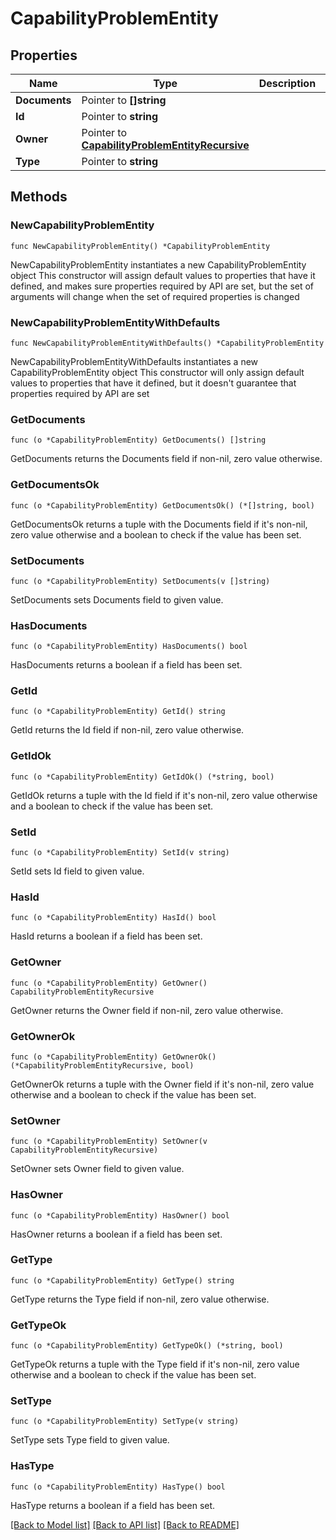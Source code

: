 # CapabilityProblemEntity

## Properties

Name | Type | Description | Notes
------------ | ------------- | ------------- | -------------
**Documents** | Pointer to **[]string** |  | [optional] 
**Id** | Pointer to **string** |  | [optional] 
**Owner** | Pointer to [**CapabilityProblemEntityRecursive**](CapabilityProblemEntityRecursive.md) |  | [optional] 
**Type** | Pointer to **string** |  | [optional] 

## Methods

### NewCapabilityProblemEntity

`func NewCapabilityProblemEntity() *CapabilityProblemEntity`

NewCapabilityProblemEntity instantiates a new CapabilityProblemEntity object
This constructor will assign default values to properties that have it defined,
and makes sure properties required by API are set, but the set of arguments
will change when the set of required properties is changed

### NewCapabilityProblemEntityWithDefaults

`func NewCapabilityProblemEntityWithDefaults() *CapabilityProblemEntity`

NewCapabilityProblemEntityWithDefaults instantiates a new CapabilityProblemEntity object
This constructor will only assign default values to properties that have it defined,
but it doesn't guarantee that properties required by API are set

### GetDocuments

`func (o *CapabilityProblemEntity) GetDocuments() []string`

GetDocuments returns the Documents field if non-nil, zero value otherwise.

### GetDocumentsOk

`func (o *CapabilityProblemEntity) GetDocumentsOk() (*[]string, bool)`

GetDocumentsOk returns a tuple with the Documents field if it's non-nil, zero value otherwise
and a boolean to check if the value has been set.

### SetDocuments

`func (o *CapabilityProblemEntity) SetDocuments(v []string)`

SetDocuments sets Documents field to given value.

### HasDocuments

`func (o *CapabilityProblemEntity) HasDocuments() bool`

HasDocuments returns a boolean if a field has been set.

### GetId

`func (o *CapabilityProblemEntity) GetId() string`

GetId returns the Id field if non-nil, zero value otherwise.

### GetIdOk

`func (o *CapabilityProblemEntity) GetIdOk() (*string, bool)`

GetIdOk returns a tuple with the Id field if it's non-nil, zero value otherwise
and a boolean to check if the value has been set.

### SetId

`func (o *CapabilityProblemEntity) SetId(v string)`

SetId sets Id field to given value.

### HasId

`func (o *CapabilityProblemEntity) HasId() bool`

HasId returns a boolean if a field has been set.

### GetOwner

`func (o *CapabilityProblemEntity) GetOwner() CapabilityProblemEntityRecursive`

GetOwner returns the Owner field if non-nil, zero value otherwise.

### GetOwnerOk

`func (o *CapabilityProblemEntity) GetOwnerOk() (*CapabilityProblemEntityRecursive, bool)`

GetOwnerOk returns a tuple with the Owner field if it's non-nil, zero value otherwise
and a boolean to check if the value has been set.

### SetOwner

`func (o *CapabilityProblemEntity) SetOwner(v CapabilityProblemEntityRecursive)`

SetOwner sets Owner field to given value.

### HasOwner

`func (o *CapabilityProblemEntity) HasOwner() bool`

HasOwner returns a boolean if a field has been set.

### GetType

`func (o *CapabilityProblemEntity) GetType() string`

GetType returns the Type field if non-nil, zero value otherwise.

### GetTypeOk

`func (o *CapabilityProblemEntity) GetTypeOk() (*string, bool)`

GetTypeOk returns a tuple with the Type field if it's non-nil, zero value otherwise
and a boolean to check if the value has been set.

### SetType

`func (o *CapabilityProblemEntity) SetType(v string)`

SetType sets Type field to given value.

### HasType

`func (o *CapabilityProblemEntity) HasType() bool`

HasType returns a boolean if a field has been set.


[[Back to Model list]](../README.md#documentation-for-models) [[Back to API list]](../README.md#documentation-for-api-endpoints) [[Back to README]](../README.md)


